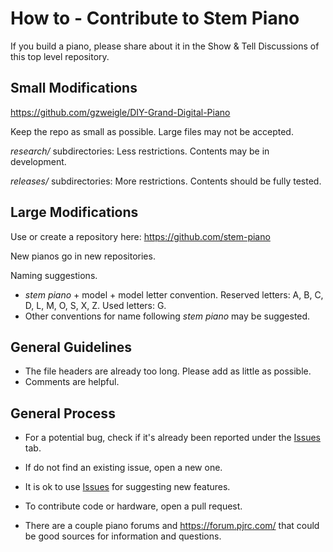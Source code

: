 # How to - Contribute to Stem Piano

If you build a piano, please share about it in the Show & Tell Discussions of this top level repository.

## Small Modifications

https://github.com/gzweigle/DIY-Grand-Digital-Piano

Keep the repo as small as possible. Large files may not be accepted.

*research/* subdirectories: Less restrictions. Contents may be in development.

*releases/* subdirectories: More restrictions. Contents should be fully tested.

## Large Modifications

Use or create a repository here: https://github.com/stem-piano

New pianos go in new repositories.

Naming suggestions.
* *stem piano* + model + model letter convention. Reserved letters: A, B, C, D, L, M, O, S, X, Z. Used letters: G.
* Other conventions for name following *stem piano* may be suggested.

## General Guidelines

* The file headers are already too long. Please add as little as possible.
* Comments are helpful.

## General Process

* For a potential bug, check if it's already been reported under the [Issues](https://github.com/gzweigle/DIY-Grand-Digital-Piano/issues) tab.

* If do not find an existing issue, open a new one.

* It is ok to use [Issues](https://github.com/gzweigle/DIY-Grand-Digital-Piano/issues) for suggesting new features.

* To contribute code or hardware, open a pull request.

* There are a couple piano forums and https://forum.pjrc.com/ that could be good sources for information and questions.